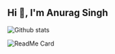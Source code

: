
##   Hi 👋, I'm Anurag Singh
![Github stats](https://github-readme-stats.vercel.app/api?username=singh202)
<br>

![ReadMe Card](https://github-readme-stats.vercel.app/api/pin/?username=singh202&repo=NewsApplication)
<!--
**SINGH202/SINGH202** is a ✨ _special_ ✨ repository because its `README.md` (this file) appears on your GitHub profile.

Here are some ideas to get you started:

- 🔭 I’m currently working on ...
- 🌱 I’m currently learning ...
- 👯 I’m looking to collaborate on ...
- 🤔 I’m looking for help with ...
- 💬 Ask me about ...
- 📫 How to reach me: ...
- 😄 Pronouns: ...
- ⚡ Fun fact: ...
-->
